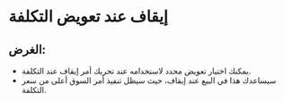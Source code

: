 # إيقاف عند تعويض التكلفة

## الغرض:

- يمكنك اختيار تعويض محدد لاستخدامه عند تحريك أمر إيقاف عند التكلفة.
- سيساعدك هذا في البيع عند إيقاف، حيث سيظل تنفيذ أمر السوق أعلى من سعر التكلفة.

